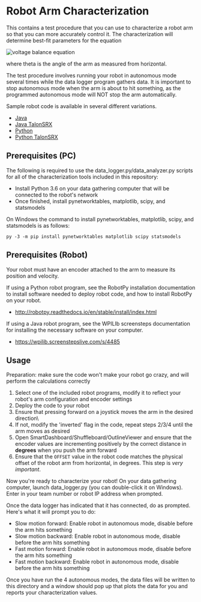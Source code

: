 Robot Arm Characterization
==========================

This contains a test procedure that you can use to characterize a robot arm
so that you can more accurately control it.  The characterization will determine
best-fit parameters for the equation

![voltage balance equation](https://latex.codecogs.com/gif.latex?V_{applied}=kS&plus;kCos\cdot\cos{\theta}&plus;kV\cdot\dot{\theta}&plus;kA\cdot\ddot{\theta})

where theta is the angle of the arm as measured from horizontal.

The test procedure involves running your robot in autonomous mode several times
while the data logger program gathers data. It is important to stop autonomous
mode when the arm is about to hit something, as the programmed autonomous mode
will NOT stop the arm automatically.

Sample robot code is available in several different variations.

* [Java](robot-java)
* [Java TalonSRX](robot-java-talonsrx)
* [Python](robot-python)
* [Python TalonSRX](robot-python-talonsrx)

Prerequisites (PC)
------------------

The following is required to use the data_logger.py/data_analyzer.py scripts for all
of the characterization tools included in this repository:

* Install Python 3.6 on your data gathering computer that will be connected to
  the robot's network
* Once finished, install pynetworktables, matplotlib, scipy, and statsmodels

On Windows the command to install pynetworktables, matplotlib, scipy, and statsmodels 
is as follows:

    py -3 -m pip install pynetworktables matplotlib scipy statsmodels

Prerequisites (Robot)
---------------------

Your robot must have an encoder attached to the arm to measure its
position and velocity.

If using a Python robot program, see the RobotPy installation documentation to
install software needed to deploy robot code, and how to install RobotPy on
your robot.

* http://robotpy.readthedocs.io/en/stable/install/index.html

If using a Java robot program, see the WPILIb screensteps documentation for
installing the necessary software on your computer.

* https://wpilib.screenstepslive.com/s/4485

Usage
-----

Preparation: make sure the code won't make your robot go crazy, and will perform the
calculations correctly

1. Select one of the included robot programs, modify it to reflect your
   robot's arm configuration and encoder settings
2. Deploy the code to your robot
3. Ensure that pressing forward on a joystick moves the arm in the desired
   direction\
4. If not, modify the 'inverted' flag in the code, repeat steps 2/3/4 until
   the arm moves as desired
5. Open SmartDashboard/Shuffleboard/OutlineViewer and ensure that the
   encoder values are incrementing positively by the correct distance in **degrees** 
   when you push the arm forward
6. Ensure that the `OFFSET` value in the robot code matches the physical offset of
   the robot arm from horizontal, in degrees.  This step is *very important*.

Now you're ready to characterize your robot! On your data gathering computer,
launch data_logger.py (you can double-click it on Windows). Enter in your
team number or robot IP address when prompted.

Once the data logger has indicated that it has connected, do as prompted. Here's
what it will prompt you to do:

* Slow motion forward: Enable robot in autonomous mode, disable before the arm
  hits something
* Slow motion backward: Enable robot in autonomous mode, disable before the
  arm hits something
* Fast motion forward: Enable robot in autonomous mode, disable before the arm
  hits something
* Fast motion backward: Enable robot in autonomous mode, disable before the arm
  hits something

Once you have run the 4 autonomous modes, the data files will be written to
this directory and a window should pop up that plots the data for you and reports
your characterization values.
